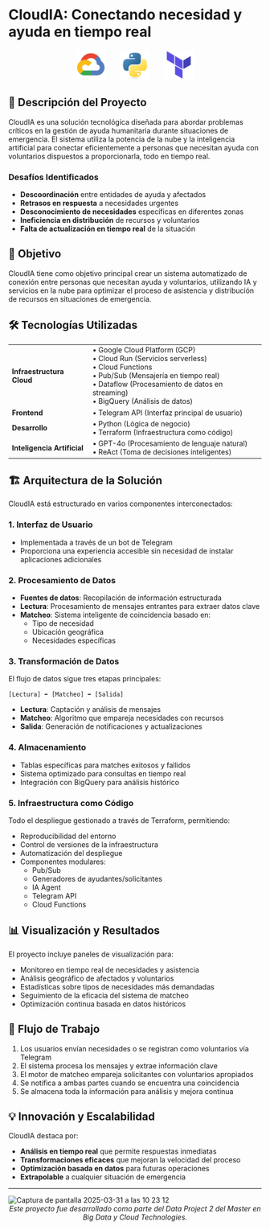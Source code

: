 # CloudIA: Conectando necesidad y ayuda en tiempo real

<div align="center">
  <img src="https://raw.githubusercontent.com/devicons/devicon/master/icons/googlecloud/googlecloud-original.svg" height="60" alt="Google Cloud" />
  <img width="20" />
  <img src="https://raw.githubusercontent.com/devicons/devicon/master/icons/python/python-original.svg" height="60" alt="Python" />
  <img width="20" />
  <img src="https://raw.githubusercontent.com/devicons/devicon/master/icons/terraform/terraform-original.svg" height="60" alt="Terraform" />
</div>

## 📌 Descripción del Proyecto

CloudIA es una solución tecnológica diseñada para abordar problemas críticos en la gestión de ayuda humanitaria durante situaciones de emergencia. El sistema utiliza la potencia de la nube y la inteligencia artificial para conectar eficientemente a personas que necesitan ayuda con voluntarios dispuestos a proporcionarla, todo en tiempo real.

### Desafíos Identificados

- **Descoordinación** entre entidades de ayuda y afectados
- **Retrasos en respuesta** a necesidades urgentes
- **Desconocimiento de necesidades** específicas en diferentes zonas
- **Ineficiencia en distribución** de recursos y voluntarios
- **Falta de actualización en tiempo real** de la situación

## 🎯 Objetivo

CloudIA tiene como objetivo principal crear un sistema automatizado de conexión entre personas que necesitan ayuda y voluntarios, utilizando IA y servicios en la nube para optimizar el proceso de asistencia y distribución de recursos en situaciones de emergencia.

## 🛠️ Tecnologías Utilizadas

<table>
  <tr>
    <td><b>Infraestructura Cloud</b></td>
    <td>
      • Google Cloud Platform (GCP)<br>
      • Cloud Run (Servicios serverless)<br>
      • Cloud Functions<br>
      • Pub/Sub (Mensajería en tiempo real)<br>
      • Dataflow (Procesamiento de datos en streaming)<br>
      • BigQuery (Análisis de datos)
    </td>
  </tr>
  <tr>
    <td><b>Frontend</b></td>
    <td>• Telegram API (Interfaz principal de usuario)</td>
  </tr>
  <tr>
    <td><b>Desarrollo</b></td>
    <td>
      • Python (Lógica de negocio)<br>
      • Terraform (Infraestructura como código)
    </td>
  </tr>
  <tr>
    <td><b>Inteligencia Artificial</b></td>
    <td>
      • GPT-4o (Procesamiento de lenguaje natural)<br>
      • ReAct (Toma de decisiones inteligentes)
    </td>
  </tr>
</table>

## 🏗️ Arquitectura de la Solución

CloudIA está estructurado en varios componentes interconectados:

### 1. Interfaz de Usuario
- Implementada a través de un bot de Telegram 
- Proporciona una experiencia accesible sin necesidad de instalar aplicaciones adicionales

### 2. Procesamiento de Datos
- **Fuentes de datos**: Recopilación de información estructurada
- **Lectura**: Procesamiento de mensajes entrantes para extraer datos clave
- **Matcheo**: Sistema inteligente de coincidencia basado en:
  - Tipo de necesidad
  - Ubicación geográfica
  - Necesidades específicas

### 3. Transformación de Datos
El flujo de datos sigue tres etapas principales:

```
[Lectura] ➡️ [Matcheo] ➡️ [Salida]
```

- **Lectura**: Captación y análisis de mensajes
- **Matcheo**: Algoritmo que empareja necesidades con recursos
- **Salida**: Generación de notificaciones y actualizaciones

### 4. Almacenamiento
- Tablas específicas para matches exitosos y fallidos
- Sistema optimizado para consultas en tiempo real
- Integración con BigQuery para análisis histórico

### 5. Infraestructura como Código
Todo el despliegue gestionado a través de Terraform, permitiendo:
- Reproducibilidad del entorno
- Control de versiones de la infraestructura
- Automatización del despliegue
- Componentes modulares:
  - Pub/Sub
  - Generadores de ayudantes/solicitantes
  - IA Agent
  - Telegram API
  - Cloud Functions

## 📊 Visualización y Resultados

El proyecto incluye paneles de visualización para:

- Monitoreo en tiempo real de necesidades y asistencia
- Análisis geográfico de afectados y voluntarios
- Estadísticas sobre tipos de necesidades más demandadas
- Seguimiento de la eficacia del sistema de matcheo
- Optimización continua basada en datos históricos

## 🔄 Flujo de Trabajo

1. Los usuarios envían necesidades o se registran como voluntarios vía Telegram
2. El sistema procesa los mensajes y extrae información clave
3. El motor de matcheo empareja solicitantes con voluntarios apropiados
4. Se notifica a ambas partes cuando se encuentra una coincidencia
5. Se almacena toda la información para análisis y mejora continua

## 💡 Innovación y Escalabilidad

CloudIA destaca por:

- **Análisis en tiempo real** que permite respuestas inmediatas
- **Transformaciones eficaces** que mejoran la velocidad del proceso
- **Optimización basada en datos** para futuras operaciones
- **Extrapolable** a cualquier situación de emergencia

---
<img width="1077" alt="Captura de pantalla 2025-03-31 a las 10 23 12" src="https://github.com/user-attachments/assets/23a01d29-946b-46ea-97b6-84243ffa4a26" />

<div align="center">
  <i>Este proyecto fue desarrollado como parte del Data Project 2 del Master en Big Data y Cloud Technologies.</i>
</div>
